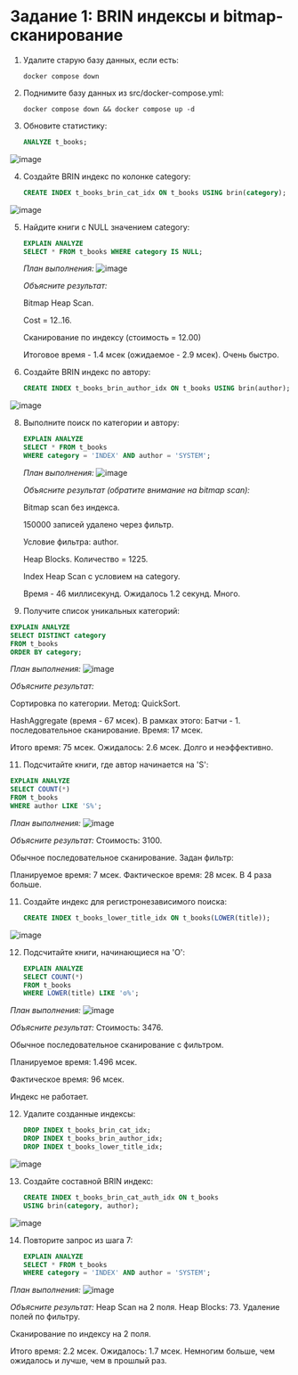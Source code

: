 # Задание 1: BRIN индексы и bitmap-сканирование

1. Удалите старую базу данных, если есть:
   ```shell
   docker compose down
   ```

2. Поднимите базу данных из src/docker-compose.yml:
   ```shell
   docker compose down && docker compose up -d
   ```

3. Обновите статистику:
   ```sql
   ANALYZE t_books;
   ```
![image](https://github.com/user-attachments/assets/56a008d4-8b95-4e4d-970d-566201f1858a)

4. Создайте BRIN индекс по колонке category:
   ```sql
   CREATE INDEX t_books_brin_cat_idx ON t_books USING brin(category);
   ```
![image](https://github.com/user-attachments/assets/0fdec36a-399c-4d4c-b0ca-babffff7eea3)

5. Найдите книги с NULL значением category:
   ```sql
   EXPLAIN ANALYZE
   SELECT * FROM t_books WHERE category IS NULL;
   ```
   
   *План выполнения:*
![image](https://github.com/user-attachments/assets/0a0a9510-701f-49d3-89b5-a5f93c21a038)

   
   *Объясните результат:*
   
   Bitmap Heap Scan.

   Cost = 12..16.

   Сканирование по индексу (стоимость = 12.00)

   Итоговое время - 1.4 мсек (ожидаемое - 2.9 мсек). Очень быстро.

7. Создайте BRIN индекс по автору:
   ```sql
   CREATE INDEX t_books_brin_author_idx ON t_books USING brin(author);
   ```
![image](https://github.com/user-attachments/assets/e73e96c3-277c-4fcd-92db-ddf33c786f1f)


8. Выполните поиск по категории и автору:
   ```sql
   EXPLAIN ANALYZE
   SELECT * FROM t_books 
   WHERE category = 'INDEX' AND author = 'SYSTEM';
   ```
   
   *План выполнения:*
   ![image](https://github.com/user-attachments/assets/ee597dc0-3d87-401a-916d-dadeee3fc186)

   
   *Объясните результат (обратите внимание на bitmap scan):*

   Bitmap scan без индекса.

   150000 записей удалено через фильтр.

   Условие фильтра: author.

   Heap Blocks. Количество = 1225.

   Index Heap Scan с условием на category.

   Время - 46 миллисекунд. Ожидалось 1.2 секунд. Много.

10. Получите список уникальных категорий:
   ```sql
   EXPLAIN ANALYZE
   SELECT DISTINCT category 
   FROM t_books 
   ORDER BY category;
   ```
   
   *План выполнения:*
   ![image](https://github.com/user-attachments/assets/5245c36e-e2c7-4ce5-bbe8-c67c75c0c316)

   
   *Объясните результат:*

   Сортировка по категории. Метод: QuickSort.

   HashAggregate (время - 67 мсек). В рамках этого: Батчи - 1. последовательное сканирование. Время: 17 мсек.

   Итого время: 75 мсек. Ожидалось: 2.6 мсек. Долго и неэффективно.

11. Подсчитайте книги, где автор начинается на 'S':
   ```sql
   EXPLAIN ANALYZE
   SELECT COUNT(*) 
   FROM t_books 
   WHERE author LIKE 'S%';
   ```
   
   *План выполнения:*
   ![image](https://github.com/user-attachments/assets/f5efd249-e8d7-4398-8540-71cf83e2c898)

   
   *Объясните результат:*
   Стоимость: 3100. 

   Обычное последовательное сканирование. Задан фильтр:

   Планируемое время: 7 мсек. Фактическое время: 28 мсек. В 4 раза больше.

11. Создайте индекс для регистронезависимого поиска:
    ```sql
    CREATE INDEX t_books_lower_title_idx ON t_books(LOWER(title));
    ```
![image](https://github.com/user-attachments/assets/00117b18-4266-4092-aefb-1bfd75e09cc0)


12. Подсчитайте книги, начинающиеся на 'O':
    ```sql
    EXPLAIN ANALYZE
    SELECT COUNT(*) 
    FROM t_books 
    WHERE LOWER(title) LIKE 'o%';
    ```
   
   *План выполнения:*
   ![image](https://github.com/user-attachments/assets/6bca3828-651b-4572-988b-ebad771f3c55)

   
   *Объясните результат:*
   Стоимость: 3476.

   Обычное последовательное сканирование с фильтром.

   Планируемое время: 1.496 мсек.

   Фактическое время: 96 мсек.

   Индекс не работает.

12. Удалите созданные индексы:
    ```sql
    DROP INDEX t_books_brin_cat_idx;
    DROP INDEX t_books_brin_author_idx;
    DROP INDEX t_books_lower_title_idx;
    ```

![image](https://github.com/user-attachments/assets/ab7f66bc-cb50-4b53-83b0-a4d4cf8d8649)

13. Создайте составной BRIN индекс:
    ```sql
    CREATE INDEX t_books_brin_cat_auth_idx ON t_books 
    USING brin(category, author);
    ```

   ![image](https://github.com/user-attachments/assets/b3b20d8a-9e40-4ba5-99d7-a7292f4b67e6)

14. Повторите запрос из шага 7:
    ```sql
    EXPLAIN ANALYZE
    SELECT * FROM t_books 
    WHERE category = 'INDEX' AND author = 'SYSTEM';
    ```
   
   *План выполнения:*
   ![image](https://github.com/user-attachments/assets/4f176dc0-65f0-4810-b53e-9134aa5e680f)
   
   *Объясните результат:*
   Heap Scan на 2 поля. Heap Blocks: 73. Удаление полей по фильтру.

   Сканирование по индексу на 2 поля. 

   Итого время: 2.2 мсек. Ожидалось: 1.7 мсек. Немногим больше, чем ожидалось и лучше, чем в прошлый раз.
